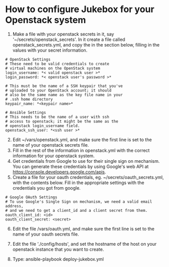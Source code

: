 # How to configure Jukebox for your Openstack system
1. Make a file with your openstack secrets in it, say '~/secrets/openstack_secrets'. In it create a file called openstack_secrets.yml, and copy the in the section below, filling in the values with your 
secret information.
```
# OpenStack Settings
# These need to be valid credentials to create 
# virtual machines on the OpenStack system 
login_username: *< valid openstack user >*
login_password: *< openstack user's password >* 

# This must be the name of a SSH keypair that you've
# uploaded to your OpenStack account; it should
# also be the same name as the key file name in your
# .ssh home directory
keypair_name: *<keypair name>*
    
# Ansible Settings
# This needs to be the name of a user with ssh
# access to openstack; it might be the same as the
# openstack login_username field.
openstack_ssh_user: *<ssh user >*
```    
2. Edit ~/vars/openstack.yml, and make sure the first line is set to the name of your openstack secrets file. 
3. Fill in the rest of the information in openstack.yml with the correct 
information for your openstack system.
4. Get credentials from Google to use for their single sign on mechanism. 
You can generate these credentials by using Google's web API at  https://console.developers.google.com/apis.
5. Create a file for your oauth credentials, eg. ~/secrets/oauth_secrets.yml,
with the contents below. Fill in the appropriate settings with the credentials you got from google. 
``` 
# Google OAuth Settings
# To use Google's Single Sign on mechanism, we need a valid email address,
# and we need to get a client_id and a client secret from them.
oauth_client_id: <id>
oauth_client_secret: <secret>
```
6. Edit the file /vars/oauth.yml, and make sure the first line is set to the name of your oauth secrets file. 

7. Edit the file './config/hosts', and set the hostname of the host on your openstack instance that you want to create. 

8. Type: ansible-playbook deploy-jukebox.yml 

